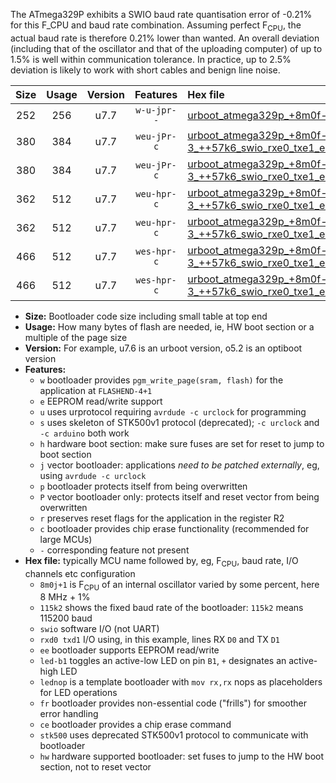 The ATmega329P exhibits a SWIO baud rate quantisation error of -0.21% for this F_CPU and baud rate combination. Assuming perfect F<sub>CPU</sub>, the actual baud rate is therefore 0.21% lower than wanted. An overall deviation (including that of the oscillator and that of the uploading computer) of up to 1.5% is well within communication tolerance. In practice, up to 2.5% deviation is likely to work with short cables and benign line noise.

|Size|Usage|Version|Features|Hex file|
|:-:|:-:|:-:|:-:|:--|
|252|256|u7.7|`w-u-jpr--`|[urboot_atmega329p_+8m0f-3_++57k6_swio_rxe0_txe1.hex](https://raw.githubusercontent.com/stefanrueger/urboot.hex/main/mcus/atmega329p/internal_oscillator/fcpu_+8m0f-3/br_++57k6/urboot_atmega329p_+8m0f-3_++57k6_swio_rxe0_txe1.hex)|
|380|384|u7.7|`weu-jPr-c`|[urboot_atmega329p_+8m0f-3_++57k6_swio_rxe0_txe1_ee_led+b5_fr_ce.hex](https://raw.githubusercontent.com/stefanrueger/urboot.hex/main/mcus/atmega329p/internal_oscillator/fcpu_+8m0f-3/br_++57k6/urboot_atmega329p_+8m0f-3_++57k6_swio_rxe0_txe1_ee_led+b5_fr_ce.hex)|
|380|384|u7.7|`weu-jPr-c`|[urboot_atmega329p_+8m0f-3_++57k6_swio_rxe0_txe1_ee_lednop_fr_ce.hex](https://raw.githubusercontent.com/stefanrueger/urboot.hex/main/mcus/atmega329p/internal_oscillator/fcpu_+8m0f-3/br_++57k6/urboot_atmega329p_+8m0f-3_++57k6_swio_rxe0_txe1_ee_lednop_fr_ce.hex)|
|362|512|u7.7|`weu-hpr-c`|[urboot_atmega329p_+8m0f-3_++57k6_swio_rxe0_txe1_ee_led+b5_fr_ce_hw.hex](https://raw.githubusercontent.com/stefanrueger/urboot.hex/main/mcus/atmega329p/internal_oscillator/fcpu_+8m0f-3/br_++57k6/urboot_atmega329p_+8m0f-3_++57k6_swio_rxe0_txe1_ee_led+b5_fr_ce_hw.hex)|
|362|512|u7.7|`weu-hpr-c`|[urboot_atmega329p_+8m0f-3_++57k6_swio_rxe0_txe1_ee_lednop_fr_ce_hw.hex](https://raw.githubusercontent.com/stefanrueger/urboot.hex/main/mcus/atmega329p/internal_oscillator/fcpu_+8m0f-3/br_++57k6/urboot_atmega329p_+8m0f-3_++57k6_swio_rxe0_txe1_ee_lednop_fr_ce_hw.hex)|
|466|512|u7.7|`wes-hpr-c`|[urboot_atmega329p_+8m0f-3_++57k6_swio_rxe0_txe1_ee_led+b5_fr_ce_stk500_hw.hex](https://raw.githubusercontent.com/stefanrueger/urboot.hex/main/mcus/atmega329p/internal_oscillator/fcpu_+8m0f-3/br_++57k6/urboot_atmega329p_+8m0f-3_++57k6_swio_rxe0_txe1_ee_led+b5_fr_ce_stk500_hw.hex)|
|466|512|u7.7|`wes-hpr-c`|[urboot_atmega329p_+8m0f-3_++57k6_swio_rxe0_txe1_ee_lednop_fr_ce_stk500_hw.hex](https://raw.githubusercontent.com/stefanrueger/urboot.hex/main/mcus/atmega329p/internal_oscillator/fcpu_+8m0f-3/br_++57k6/urboot_atmega329p_+8m0f-3_++57k6_swio_rxe0_txe1_ee_lednop_fr_ce_stk500_hw.hex)|

- **Size:** Bootloader code size including small table at top end
- **Usage:** How many bytes of flash are needed, ie, HW boot section or a multiple of the page size
- **Version:** For example, u7.6 is an urboot version, o5.2 is an optiboot version
- **Features:**
  + `w` bootloader provides `pgm_write_page(sram, flash)` for the application at `FLASHEND-4+1`
  + `e` EEPROM read/write support
  + `u` uses urprotocol requiring `avrdude -c urclock` for programming
  + `s` uses skeleton of STK500v1 protocol (deprecated); `-c urclock` and `-c arduino` both work
  + `h` hardware boot section: make sure fuses are set for reset to jump to boot section
  + `j` vector bootloader: applications *need to be patched externally*, eg, using `avrdude -c urclock`
  + `p` bootloader protects itself from being overwritten
  + `P` vector bootloader only: protects itself and reset vector from being overwritten
  + `r` preserves reset flags for the application in the register R2
  + `c` bootloader provides chip erase functionality (recommended for large MCUs)
  + `-` corresponding feature not present
- **Hex file:** typically MCU name followed by, eg, F<sub>CPU</sub>, baud rate, I/O channels etc configuration
  + `8m0j+1` is F<sub>CPU</sub> of an internal oscillator varied by some percent, here 8 MHz + 1%
  + `115k2` shows the fixed baud rate of the bootloader: `115k2` means 115200 baud
  + `swio` software I/O (not UART)
  + `rxd0 txd1` I/O using, in this example, lines RX `D0` and TX `D1`
  + `ee` bootloader supports EEPROM read/write
  + `led-b1` toggles an active-low LED on pin `B1`, `+` designates an active-high LED
  + `lednop` is a template bootloader with `mov rx,rx` nops as placeholders for LED operations
  + `fr` bootloader provides non-essential code ("frills") for smoother error handling
  + `ce` bootloader provides a chip erase command
  + `stk500` uses deprecated STK500v1 protocol to communicate with bootloader
  + `hw` hardware supported bootloader: set fuses to jump to the HW boot section, not to reset vector
